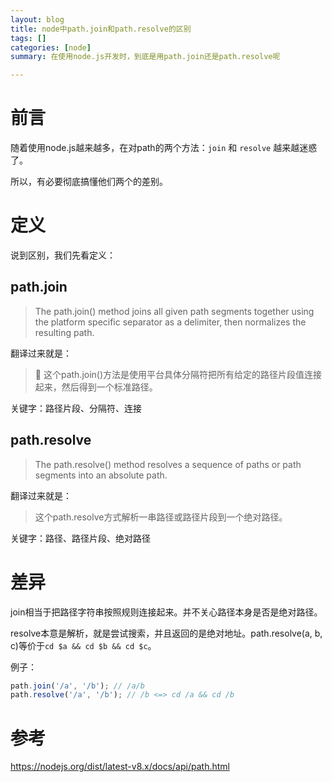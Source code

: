 ```yaml
---
layout: blog
title: node中path.join和path.resolve的区别
tags: []
categories: [node]
summary: 在使用node.js开发时，到底是用path.join还是path.resolve呢

---
```


# 前言

随着使用node.js越来越多，在对path的两个方法：`join` 和 `resolve` 越来越迷惑了。

所以，有必要彻底搞懂他们两个的差别。

# 定义

说到区别，我们先看定义：

## path.join

> The path.join() method joins all given path segments together using the platform specific separator as a delimiter, then normalizes the resulting path.

翻译过来就是：
> 这个path.join()方法是使用平台具体分隔符把所有给定的路径片段值连接起来，然后得到一个标准路径。

关键字：路径片段、分隔符、连接

## path.resolve

> The path.resolve() method resolves a sequence of paths or path segments into an absolute path.

翻译过来就是：
> 这个path.resolve方式解析一串路径或路径片段到一个绝对路径。

关键字：路径、路径片段、绝对路径

# 差异

join相当于把路径字符串按照规则连接起来。并不关心路径本身是否是绝对路径。

resolve本意是解析，就是尝试搜索，并且返回的是绝对地址。path.resolve(a, b, c)等价于`cd $a && cd $b && cd $c`。

例子：

```js
path.join('/a', '/b'); // /a/b
path.resolve('/a', '/b'); // /b <=> cd /a && cd /b
```

# 参考

<https://nodejs.org/dist/latest-v8.x/docs/api/path.html>